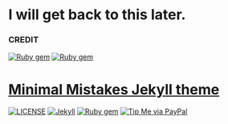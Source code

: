 # I will get back to this later.

### CREDIT
[![Ruby gem](https://img.shields.io/gem/v/minimal-mistakes-jekyll.svg)](https://rubygems.org/gems/minimal-mistakes-jekyll)
[![Ruby gem](https://img.shields.io/gem/v/minimal-mistakes-jekyll.svg)](https://mmistakes.github.io/minimal-mistakes/)

# [Minimal Mistakes Jekyll theme](https://mmistakes.github.io/minimal-mistakes/)

[![LICENSE](https://img.shields.io/badge/license-MIT-lightgrey.svg)](https://raw.githubusercontent.com/mmistakes/minimal-mistakes/master/LICENSE)
[![Jekyll](https://img.shields.io/badge/jekyll-%3E%3D%203.7-blue.svg)](https://jekyllrb.com/)
[![Ruby gem](https://img.shields.io/gem/v/minimal-mistakes-jekyll.svg)](https://rubygems.org/gems/minimal-mistakes-jekyll)
[![Tip Me via PayPal](https://img.shields.io/badge/PayPal-tip%20me-green.svg?logo=paypal)](https://www.paypal.me/mmistakes)

